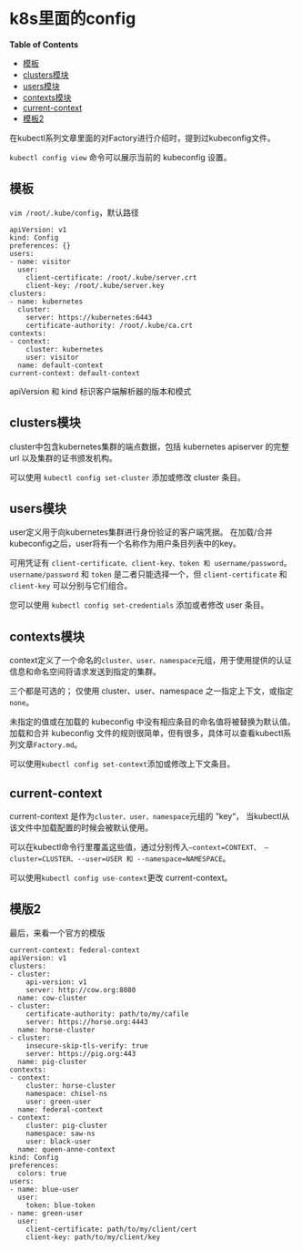# k8s里面的config

**Table of Contents**
<!-- BEGIN MUNGE: GENERATED_TOC -->
  - [模板](#模板)
  - [clusters模块](#clusters模块)
  - [users模块](#users模块)
  - [contexts模块](#contexts模块)
  - [current-context](#current-context)
  - [模板2](#模板2)

<!-- END MUNGE: GENERATED_TOC -->


在kubectl系列文章里面的对Factory进行介绍时，提到过kubeconfig文件。

`kubectl config view` 命令可以展示当前的 kubeconfig 设置。

## 模板
`vim /root/.kube/config`，默认路径

```
apiVersion: v1
kind: Config
preferences: {}
users:
- name: visitor
  user:
    client-certificate: /root/.kube/server.crt
    client-key: /root/.kube/server.key
clusters:
- name: kubernetes
  cluster:
    server: https://kubernetes:6443
    certificate-authority: /root/.kube/ca.crt
contexts:
- context:
    cluster: kubernetes
    user: visitor
  name: default-context
current-context: default-context
```
apiVersion 和 kind 标识客户端解析器的版本和模式

## clusters模块
cluster中包含kubernetes集群的端点数据，包括 kubernetes apiserver 的完整 url 以及集群的证书颁发机构。

可以使用 `kubectl config set-cluster` 添加或修改 cluster 条目。

## users模块
user定义用于向kubernetes集群进行身份验证的客户端凭据。
在加载/合并kubeconfig之后，user将有一个名称作为用户条目列表中的key。 

可用凭证有 `client-certificate、client-key、token 和 username/password`。 
`username/password` 和 `token` 是二者只能选择一个，但 `client-certificate` 和 `client-key` 可以分别与它们组合。

您可以使用 `kubectl config set-credentials` 添加或者修改 user 条目。

## contexts模块
context定义了一个命名的`cluster、user、namespace`元组，用于使用提供的认证信息和命名空间将请求发送到指定的集群。

三个都是可选的；
仅使用 cluster、user、namespace 之一指定上下文，或指定`none`。 

未指定的值或在加载的 kubeconfig 中没有相应条目的命名值将被替换为默认值。
加载和合并 kubeconfig 文件的规则很简单，但有很多，具体可以查看kubectl系列文章`Factory.md`。

可以使用`kubectl config set-context`添加或修改上下文条目。

## current-context
current-context 是作为`cluster、user、namespace`元组的 ”key“，
当kubectl从该文件中加载配置的时候会被默认使用。

可以在kubectl命令行里覆盖这些值，通过分别传入`—context=CONTEXT、 —cluster=CLUSTER、--user=USER 和 --namespace=NAMESPACE`。

可以使用`kubectl config use-context`更改 current-context。

## 模版2
最后，来看一个官方的模版
```
current-context: federal-context
apiVersion: v1
clusters:
- cluster:
    api-version: v1
    server: http://cow.org:8080
  name: cow-cluster
- cluster:
    certificate-authority: path/to/my/cafile
    server: https://horse.org:4443
  name: horse-cluster
- cluster:
    insecure-skip-tls-verify: true
    server: https://pig.org:443
  name: pig-cluster
contexts:
- context:
    cluster: horse-cluster
    namespace: chisel-ns
    user: green-user
  name: federal-context
- context:
    cluster: pig-cluster
    namespace: saw-ns
    user: black-user
  name: queen-anne-context
kind: Config
preferences:
  colors: true
users:
- name: blue-user
  user:
    token: blue-token
- name: green-user
  user:
    client-certificate: path/to/my/client/cert
    client-key: path/to/my/client/key
```